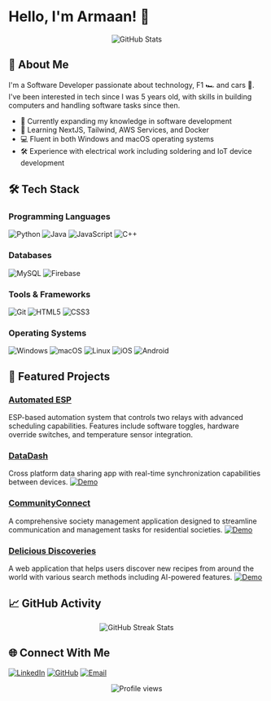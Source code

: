 # Hello, I'm Armaan! 👋

<div align="center">
  <img src="https://github-readme-stats.vercel.app/api?username=Armaan4477&show_icons=true&theme=tokyonight" alt="GitHub Stats" />
</div>

## 💫 About Me
I'm a Software Developer passionate about technology, F1 🏎️ and cars 🚗. I've been interested in tech since I was 5 years old, with skills in building computers and handling software tasks since then.

- 🔭 Currently expanding my knowledge in software development
- 🌱 Learning NextJS, Tailwind, AWS Services, and Docker
- 💻 Fluent in both Windows and macOS operating systems
- 🛠️ Experience with electrical work including soldering and IoT device development

## 🛠️ Tech Stack

### Programming Languages
![Python](https://img.shields.io/badge/-Python-3776AB?style=flat-square&logo=Python&logoColor=white)
![Java](https://img.shields.io/badge/-Java-007396?style=flat-square&logo=Java&logoColor=white)
![JavaScript](https://img.shields.io/badge/-JavaScript-F7DF1E?style=flat-square&logo=javascript&logoColor=black)
![C++](https://img.shields.io/badge/-C++-00599C?style=flat-square&logo=c%2B%2B&logoColor=white)

### Databases
![MySQL](https://img.shields.io/badge/-MySQL-4479A1?style=flat-square&logo=mysql&logoColor=white)
![Firebase](https://img.shields.io/badge/-Firebase-FFCA28?style=flat-square&logo=Firebase&logoColor=black)

### Tools & Frameworks
![Git](https://img.shields.io/badge/-Git-F05032?style=flat-square&logo=git&logoColor=white)
![HTML5](https://img.shields.io/badge/-HTML5-E34F26?style=flat-square&logo=html5&logoColor=white)
![CSS3](https://img.shields.io/badge/-CSS3-1572B6?style=flat-square&logo=css3&logoColor=white)

### Operating Systems
![Windows](https://img.shields.io/badge/-Windows-0078D6?style=flat-square&logo=Windows&logoColor=white)
![macOS](https://img.shields.io/badge/-macOS-000000?style=flat-square&logo=Apple&logoColor=white)
![Linux](https://img.shields.io/badge/-Linux-FCC624?style=flat-square&logo=Linux&logoColor=black)
![iOS](https://img.shields.io/badge/-iOS-000000?style=flat-square&logo=iOS&logoColor=white)
![Android](https://img.shields.io/badge/-Android-3DDC84?style=flat-square&logo=Android&logoColor=white)

## 🚀 Featured Projects

### [Automated ESP](https://github.com/Armaan4477/Automated-ESP)
ESP-based automation system that controls two relays with advanced scheduling capabilities. Features include software toggles, hardware override switches, and temperature sensor integration.

### [DataDash](https://github.com/Armaan4477/Cross-Platform-Media-Sharing)
Cross platform data sharing app with real-time synchronization capabilities between devices.
[![Demo](https://img.shields.io/badge/-Live%20Demo-brightgreen)](https://datadashshare.vercel.app)

### [CommunityConnect](https://github.com/ura-dev04/CommunityConnect)
A comprehensive society management application designed to streamline communication and management tasks for residential societies.
[![Demo](https://img.shields.io/badge/-Live%20Demo-brightgreen)](https://sharecommunityconnect.vercel.app)

### [Delicious Discoveries](https://github.com/vrishab0105/Delicious-Discoveries)
A web application that helps users discover new recipes from around the world with various search methods including AI-powered features.
[![Demo](https://img.shields.io/badge/-Live%20Demo-brightgreen)](https://deliciousdiscoveries.vercel.app)

## 📈 GitHub Activity

<div align="center">
  <img src="https://github-readme-streak-stats.herokuapp.com/?user=Armaan4477&theme=tokyonight" alt="GitHub Streak Stats" />
</div>

## 🌐 Connect With Me
[![LinkedIn](https://img.shields.io/badge/-LinkedIn-0077B5?style=for-the-badge&logo=Linkedin&logoColor=white)](https://www.linkedin.com/in/armaan-nakhuda-756492235/)
[![GitHub](https://img.shields.io/badge/-GitHub-181717?style=for-the-badge&logo=GitHub&logoColor=white)](https://github.com/Armaan4477)
[![Email](https://img.shields.io/badge/-Email-D14836?style=for-the-badge&logo=Gmail&logoColor=white)](mailto:nakhudaarmaan66@gmail.com)

<div align="center">
  <img src="https://komarev.com/ghpvc/?username=Armaan4477&style=flat-square&color=blue" alt="Profile views" />
</div>